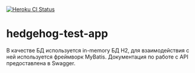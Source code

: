 [![Heroku CI Status](https://heroku-status-badges.herokuapp.com/hedgehog-test-app)](https://hedgehog-test-app.herokuapp.com/swagger-ui/index.html)

# hedgehog-test-app

 В качестве БД используется in-memory БД H2, для взаимодействия с ней используется фреймворк MyBatis. Документация по работе с API предоставлена в Swagger.
